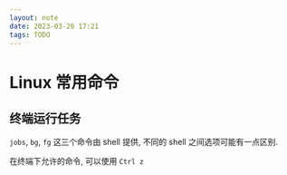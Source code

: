 ```yaml
---
layout: note
date: 2023-03-20 17:21
tags: TODO
---
```


# Linux 常用命令

## 终端运行任务

`jobs`, `bg`, `fg` 这三个命令由 shell 提供, 不同的 shell 之间选项可能有一点区别.

在终端下允许的命令, 可以使用 `Ctrl z`